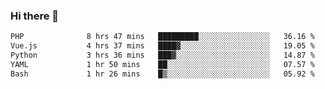 ### Hi there 👋

<!--START_SECTION:waka-->

```txt
PHP              8 hrs 47 mins   █████████░░░░░░░░░░░░░░░░   36.16 %
Vue.js           4 hrs 37 mins   ████▓░░░░░░░░░░░░░░░░░░░░   19.05 %
Python           3 hrs 36 mins   ███▓░░░░░░░░░░░░░░░░░░░░░   14.87 %
YAML             1 hr 50 mins    ██░░░░░░░░░░░░░░░░░░░░░░░   07.57 %
Bash             1 hr 26 mins    █▒░░░░░░░░░░░░░░░░░░░░░░░   05.92 %
```

<!--END_SECTION:waka-->

<!--
**Jonas-VanHaeken/Jonas-VanHaeken** is a ✨ _special_ ✨ repository because its `README.md` (this file) appears on your GitHub profile.

Here are some ideas to get you started:

- 🔭 I’m currently working on ...
- 🌱 I’m currently learning ...
- 👯 I’m looking to collaborate on ...
- 🤔 I’m looking for help with ...
- 💬 Ask me about ...
- 📫 How to reach me: ...
- 😄 Pronouns: ...
- ⚡ Fun fact: ...
-->
